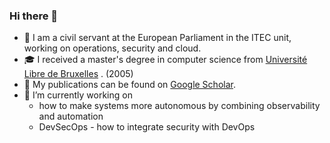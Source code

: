 ### Hi there 👋

- 🔭 I am a civil servant at the European Parliament in the ITEC unit, working on operations, security and cloud.
- :mortar_board: I received a master's degree in computer science from [Université Libre de Bruxelles](https://www.ulb.be/) . (2005)
- :book: My publications can be found on [Google Scholar](https://scholar.google.com/citations?user=VEuQfP8AAAAJ&hl=en&oi=sra).
- :telescope: I’m currently working on 
  - how to make systems more autonomous by combining observability and automation
  - DevSecOps - how to integrate security with DevOps
